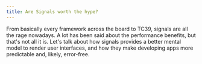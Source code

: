 ```yaml
---
title: Are Signals worth the hype?
---
```


From basically every framework across the board to TC39, signals are all the rage nowadays. A lot has been said about the performance benefits, but that's not all it is. Let's talk about how signals provides a better mental model to render user interfaces, and how they make developing apps more predictable and, likely, error-free.